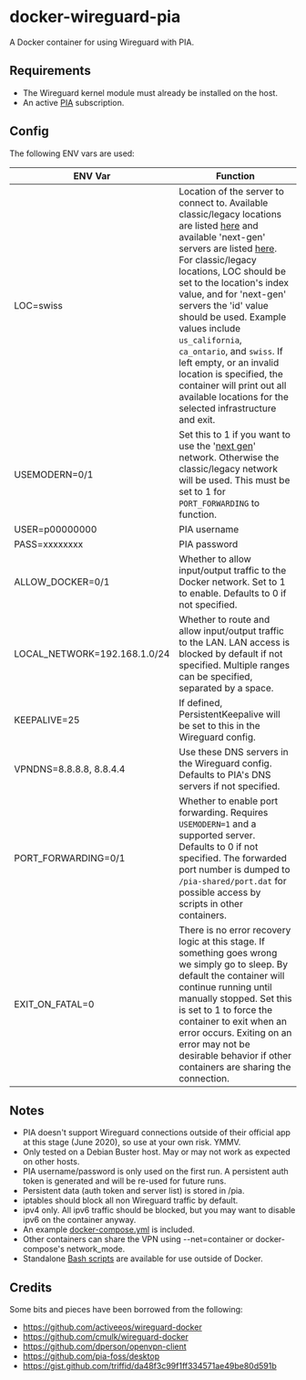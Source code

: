 # docker-wireguard-pia

A Docker container for using Wireguard with PIA.

## Requirements
* The Wireguard kernel module must already be installed on the host.
* An active [PIA](https://www.privateinternetaccess.com) subscription.

## Config
The following ENV vars are used:

| ENV Var | Function |
|-------|------|
|LOC=swiss|Location of the server to connect to. Available classic/legacy locations are listed [here](https://www.privateinternetaccess.com/vpninfo/servers?version=1001&client=x-alpha) and available 'next-gen' servers are listed [here](https://serverlist.piaservers.net/vpninfo/servers/new). For classic/legacy locations, LOC should be set to the location's index value, and for 'next-gen' servers the 'id' value should be used. Example values include ```us_california```, ```ca_ontario```, and ```swiss```. If left empty, or an invalid location is specified, the container will print out all available locations for the selected infrastructure and exit.
|USEMODERN=0/1| Set this to 1 if you want to use the '[next gen](https://www.privateinternetaccess.com/blog/private-internet-access-next-generation-network-now-available-for-beta-preview/)' network. Otherwise the classic/legacy network will be used. This must be set to 1 for ```PORT_FORWARDING``` to function.
|USER=p00000000|PIA username
|PASS=xxxxxxxx|PIA password
|ALLOW_DOCKER=0/1|Whether to allow input/output traffic to the Docker network. Set to 1 to enable. Defaults to 0 if not specified.
|LOCAL_NETWORK=192.168.1.0/24|Whether to route and allow input/output traffic to the LAN. LAN access is blocked by default if not specified. Multiple ranges can be specified, separated by a space.
|KEEPALIVE=25|If defined, PersistentKeepalive will be set to this in the Wireguard config.
|VPNDNS=8.8.8.8, 8.8.4.4|Use these DNS servers in the Wireguard config. Defaults to PIA's DNS servers if not specified.
|PORT_FORWARDING=0/1|Whether to enable port forwarding. Requires ```USEMODERN=1``` and a supported server. Defaults to 0 if not specified. The forwarded port number is dumped to ```/pia-shared/port.dat``` for possible access by scripts in other containers.
|EXIT_ON_FATAL=0|There is no error recovery logic at this stage. If something goes wrong we simply go to sleep. By default the container will continue running until manually stopped. Set this is set to 1 to force the container to exit when an error occurs. Exiting on an error may not be desirable behavior if other containers are sharing the connection.

## Notes
* PIA doesn't support Wireguard connections outside of their official app at this stage (June 2020), so use at your own risk. YMMV.
* Only tested on a Debian Buster host. May or may not work as expected on other hosts.
* PIA username/password is only used on the first run. A persistent auth token is generated and will be re-used for future runs.
* Persistent data (auth token and server list) is stored in /pia.
* iptables should block all non Wireguard traffic by default.
* ipv4 only. All ipv6 traffic should be blocked, but you may want to disable ipv6 on the container anyway.
* An example [docker-compose.yml](/docker-compose.yml) is included.
* Other containers can share the VPN using --net=container or docker-compose's network_mode.
* Standalone [Bash scripts](/extra) are available for use outside of Docker.

## Credits
Some bits and pieces have been borrowed from the following:
* https://github.com/activeeos/wireguard-docker
* https://github.com/cmulk/wireguard-docker
* https://github.com/dperson/openvpn-client
* https://github.com/pia-foss/desktop
* https://gist.github.com/triffid/da48f3c99f1ff334571ae49be80d591b
